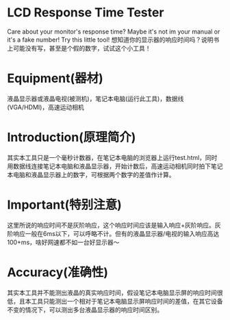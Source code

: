 # LCD Response Time Tester
Care about your monitor's response time? Maybe it's not im your manual or it's a fake number! Try this little tool!
想知道你的显示器的响应时间吗？说明书上可能没有写，甚至是个假的数字，试试这个小工具！

Equipment(器材)
===============
液晶显示器或液晶电视(被测机)，笔记本电脑(运行此工具)，数据线(VGA/HDMI)，高速运动相机

Introduction(原理简介)
======================
其实本工具只是一个毫秒计数器，在笔记本电脑的浏览器上运行test.html，同时用数据线连接笔记本电脑和液晶显示器，开始计数后，高速运动相机同时拍下笔记本电脑和液晶显示器上的数字，可根据两个数字的差值作计算。

Important(特别注意)
===================
这里所说的响应时间不是灰阶响应，这个响应时间应该是输入响应+灰阶响应。灰阶响应一般在6ms以下，可以呼略不计。但有的液晶显示器/电视的输入响应高达100+ms，啥好网速都不如一台好显示器～

Accuracy(准确性)
===============
其实本工具并不能测出液晶的真实响应时间，假设笔记本电脑显示屏的响应时间很低，且本工具只能测出一个相对于笔记本电脑显示屏响应时间的差值，在其它设备不变的情况下，可以测出多台液晶显示器的响应时间区别。
